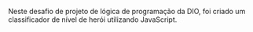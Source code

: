 Neste desafio de projeto de lógica de programação da DIO, foi criado um classificador de nível de herói utilizando JavaScript.
